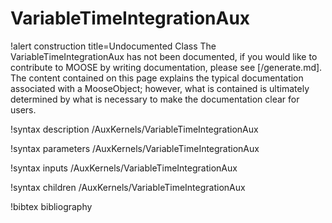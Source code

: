 <!-- MOOSE Documentation Stub: Remove this when content is added. -->

# VariableTimeIntegrationAux

!alert construction title=Undocumented Class
The VariableTimeIntegrationAux has not been documented, if you would like to contribute to MOOSE by
writing documentation, please see [/generate.md]. The content contained on this page explains
the typical documentation associated with a MooseObject; however, what is contained is ultimately
determined by what is necessary to make the documentation clear for users.

!syntax description /AuxKernels/VariableTimeIntegrationAux

!syntax parameters /AuxKernels/VariableTimeIntegrationAux

!syntax inputs /AuxKernels/VariableTimeIntegrationAux

!syntax children /AuxKernels/VariableTimeIntegrationAux

!bibtex bibliography
